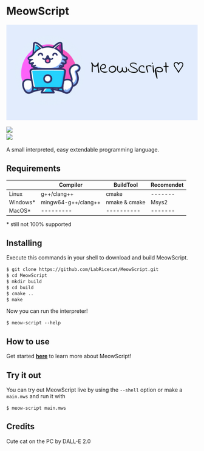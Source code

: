 # MeowScript

![Error Loading Image!](./assets/LogoLong.png)

<div id="badges">
   <img src="https://img.shields.io/github/v/release/LabRiceCat/MeowScript?label=latest&style=for-the-badge"/>
</div>
<img src="https://img.shields.io/github/license/LabRiceCat/MeowScript"/>  

A small interpreted, easy extendable programming language.  

## Requirements
|             | Compiler            | BuildTool     | Recomendet|
|-------------|---------------------|---------------|-----------|
| Linux       | g++/clang++         | cmake         |  -------  |
| Windows*    | mingw64-g++/clang++ | nmake & cmake |   Msys2   |
| MacOS*      | ---------           | ----------    |  -------  |

\* still not 100% supported

## Installing
Execute this commands in your shell to download and build MeowScript.
```
$ git clone https://github.com/LabRicecat/MeowScript.git
$ cd MeowScript
$ mkdir build
$ cd build
$ cmake ..
$ make
```
Now you can run the interpreter!
```
$ meow-script --help
```

## How to use
Get started **[here](https://github.com/SirWolfi/MeowScript/wiki)** to learn more about MeowScript!

## Try it out
You can try out MeowScript live by using the `--shell` option or make a `main.mws` and run it with
```
$ meow-script main.mws
```

## Credits
Cute cat on the PC by DALL-E 2.0
